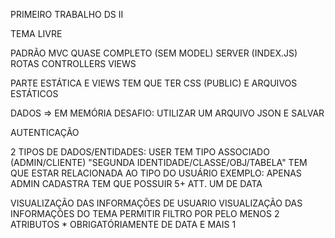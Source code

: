 PRIMEIRO TRABALHO DS II

TEMA LIVRE

PADRÃO MVC QUASE COMPLETO (SEM MODEL)
    SERVER (INDEX.JS)
    ROTAS
    CONTROLLERS
    VIEWS

PARTE ESTÁTICA E VIEWS TEM QUE TER CSS
    (PUBLIC) E ARQUIVOS ESTÁTICOS

DADOS => EM MEMÓRIA
    DESAFIO: UTILIZAR UM ARQUIVO JSON E SALVAR

AUTENTICAÇÃO

2 TIPOS DE DADOS/ENTIDADES:
    USER
        TEM TIPO ASSOCIADO (ADMIN/CLIENTE)
    "SEGUNDA IDENTIDADE/CLASSE/OBJ/TABELA"
        TEM QUE ESTAR RELACIONADA AO TIPO DO USUÁRIO
            EXEMPLO: APENAS ADMIN CADASTRA
        TEM QUE POSSUIR 5+ ATT.
            UM DE DATA
        
VISUALIZAÇÃO DAS INFORMAÇÕES DE USUARIO
VISUALIZAÇÃO DAS INFORMAÇÕES DO TEMA
    PERMITIR FILTRO POR PELO MENOS 2 ATRIBUTOS
        * OBRIGATÓRIAMENTE DE DATA E MAIS 1
